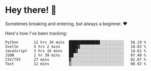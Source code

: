 # Hey there! 👋
Sometimes breaking and entering, but always a beginner. ❤️

Here's how I've been tracking:
<!--START_SECTION:waka-->

```text
Python       12 hrs 34 mins  ██████████████░░░░░░░░░░░   56.19 %
Svelte       4 hrs 2 mins    ████▓░░░░░░░░░░░░░░░░░░░░   18.03 %
JavaScript   3 hrs 16 mins   ███▓░░░░░░░░░░░░░░░░░░░░░   14.61 %
JSON         1 hr 39 mins    ██░░░░░░░░░░░░░░░░░░░░░░░   07.40 %
CSV/TSV      27 mins         ▓░░░░░░░░░░░░░░░░░░░░░░░░   02.07 %
Text         12 mins         ▒░░░░░░░░░░░░░░░░░░░░░░░░   00.92 %
```

<!--END_SECTION:waka-->
